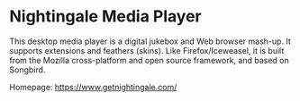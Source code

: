 Nightingale Media Player
========================

This desktop media player is a digital jukebox and Web browser mash-up.
It supports extensions and feathers (skins). Like Firefox/Iceweasel,
it is built from the Mozilla cross-platform and open source framework,
and based on Songbird.

Homepage: https://www.getnightingale.com/

